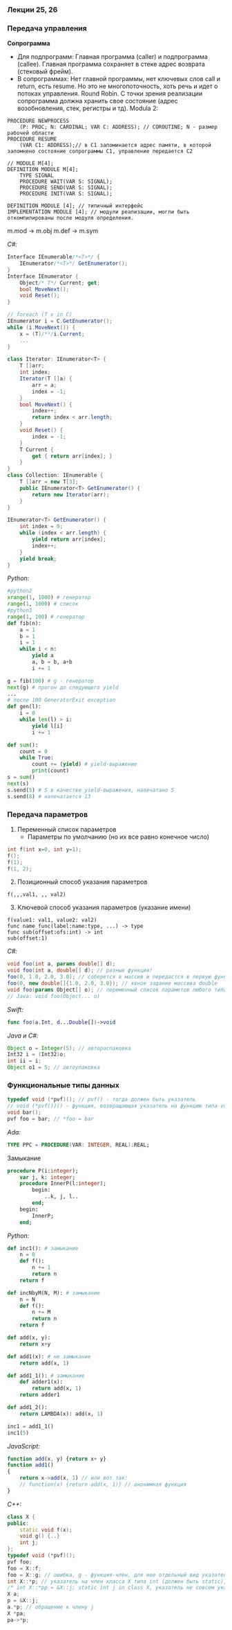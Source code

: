 ### Лекции 25, 26

### Передача управления
**Сопрограмма**
* Для подпрограмм:
Главная программа (caller) и подпрограмма (callee). Главная программа сохраняет в стеке адрес возврата (стековый фрейм).
* В сопрограммах:
Нет главной программы, нет ключевых слов call и return, есть resume. Но это не многопоточность, хоть речь и идет о потоках управления. Round Robin. С точки зрения реализации сопрограмма должна хранить свое состояние (адрес возобновления, стек, регистры и тд).
Modula 2:
```Modula 2
PROCEDURE NEWPROCESS
	(P: PROC; N: CARDINAL; VAR C: ADDRESS); // COROUTINE; N - размер рабочей области
PROCEDURE RESUME
	(VAR C1: ADDRESS);// в С1 запоминается адрес памяти, в которой запомнено состояние сопрограммы С1, управление передается С2
```
```
// MODULE M[4];
DEFINITION MODULE M[4];
	TYPE SIGNAL
	PROCEDURE WAIT(VAR S: SIGNAL);
	PROCEDURE SEND(VAR S: SIGNAL);
	PROCEDURE INIT(VAR S: SIGNAL);
```
```
DEFINITION MODULE [4]; // типичный интерфейс
IMPLEMENTATION MODULE [4]; // модули реализации, могли быть откомпилированы после модуля определения.
```
m.mod -> m.obj
m.def -> m.sym

*C#:*
```C#
Interface IEnumerable/*<T>*/ {
	IEnumerator/*<T>*/ GetEnumerator();
}
Interface IEnumerator {
	Object/* T*/ Current; get;
	bool MoveNext();
	void Reset();
}

// foreach (T x in C)
IEnumerator i = C.GetEnumerator();
while (i.MoveNext()) {
	x = (T)/**/i.Current;
	...
}
```
```C#
class Iterator: IEnumerator<T> {
	T []arr;
	int index;
	Iterator(T []a) {
		arr = a;
		index = -1;
	}
	bool MoveNext() {
		index++;
		return index < arr.length;
	}
	void Reset() {
		index = -1;
	}
	T Current {
		get { return arr[index]; }
	}
}
class Collection: IEnumerable {
	T []arr = new T[3];
	public IEnumerator<T> GetEnumerator() {
		return new Iterator(arr);
	}
}
```
```C#
IEnumerator<T> GetEnumerator() {
	int index = 0;
	while (index < arr.length) {
		yield return arr[index];
		index++;
	}
	yield break;
}
```
*Python:*
```python
#python2
xrange(1, 1000) # генератор
range(1, 1000) # список
#python3
range(1, 100) # генератор
def fib(n):
	a = 1
	b = 1
	i = 1
	while i < n:
		yield a
		a, b = b, a+b
		i += 1

g = fib(100) # g - генератор
next(g) # прогон до следующего yield
...
# после 100 GeneratorExit exception
def gen(l):
	i = 0
	while len(l) > i:
		yield l[i]
		i += 1

def sum():
	count = 0
	while True:
		count += (yield) # yield-выражение
		print(count)
s = sum()
next(s)
s.send(5) # 5 в качестве yield-выражения, напечатано 5
s.send(8) # напечатается 13
```

### Передача параметров

1.  Переменный список параметров
	*  Параметры по умолчанию (но их все равно конечное число)
```C++
int f(int x=0, int y=1);
f();
f(1);
f(1, 2);
```

2. Позиционный способ указания параметров
```
f(,,,val1, ,, val2)
```
3.  Ключевой способ указания параметров (указание имени)
```
f(value1: val1, value2: val2)
func name_func(label:name:type, ...) -> type
func sub(offset:ofs:int) -> int
sub(offset:1)
```
*C#:*
```C#
void foo(int a, params double[] d);
void foo(int a, double[] d); // разные функции!
foo(0, 1.0, 2.0, 3.0); // соберется в массив и передастся в первую функцию
foo(0, new double[]{1.0, 2.0, 3.0}); // явное задание массива double
void foo(params Object[] o); // переменный список параметов любого типа
// Java: void foo(Object... o)
```
*Swift:*
```Swift
func foo(a.Int, d...Double[])->void
```
*Java и C#:*
```Java
Object o = Integer(5); // автораспаковка
Int32 i = (Int32)o;
int ii = i;
Object o1 = 5; // автоупаковка
```

### Функциональные типы данных

```C
typedef void (*pvf)(); // pvf() - тогда должен быть указатель
// void (*pvf())() - функция, возвращающая указатель на функцию типа void
void bar();
pvf foo = bar; // *foo = bar
```
*Ada:*
```Ada
TYPE PPC = PROCEDURE(VAR: INTEGER, REAL):REAL;
```
Замыкание
```Pascal
procedure P(i:integer);
	var j, k: integer;
	procedure InnerP(l:integer);
		begin:
			..k, j, l..
		end;
	begin:
		InnerP;
	end;
```

*Python:*
```python
def inc1(): # замыкание
	n = 0
	def f():
		n += 1
		return n
	return f

def incNbyM(N, M): # замыкание
	n = N
	def f():
		n += M
		return n
	return f

def add(x, y):
	return x+y

def add1(x): # не замыкание
	return add(x, 1)

def add1_1(): # замыкание
	def adder1(x):
		return add(x, 1)
	return adder1

def add1_2():
	return LAMBDA(x): add(x, 1)

inc1 = add1_1()
inc1(5)
```
*JavaScript:*
```JavaScript
function add(x, y) {return x+ y}
function add1()
{
	return x->add(x, 1) // или вот так:
	// function(x) {return add(x, 1)} // анонимная функция
}
```
*С++:*
```C++
class X {
public:
	static void f(x);
	void g() {..}
	int j;
};
typedef void (*pvf)();
pvf foo;
foo = X::f;
foo = X::g; // ошибка, g - функция-член, для нее отдельный вид указателя
int X::*p; // указатель на член класса X типа int (должен быть static), чтобы можно было обратиться не через экземпляр класса:
/* int X::*pp = &X::j; static int j in class X, указатель не совсем указатель, а скорее смещение от начала полей класса*/
X a;
p = &X::j;
a.*p; // обращение к члену j
X *pa;
pa->*p;
```
